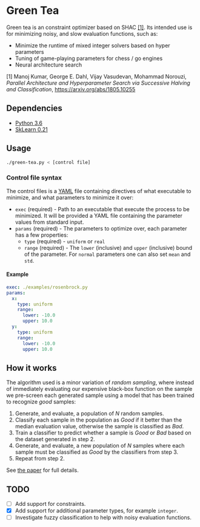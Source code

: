 # Green Tea

Green tea is an constraint optimizer based on SHAC [[1]](https://arxiv.org/abs/1805.10255). Its intended use is for
minimizing noisy, and slow evaluation functions, such as:

- Minimize the runtime of mixed integer solvers based on hyper parameters
- Tuning of game-playing parameters for chess / go engines
- Neural architecture search

[1] Manoj Kumar, George E. Dahl, Vijay Vasudevan, Mohammad Norouzi, _Parallel Architecture and Hyperparameter Search via Successive Halving and Classification_, https://arxiv.org/abs/1805.10255

## Dependencies

- [Python 3.6](https://www.python.org/downloads/)
- [SkLearn 0.21](https://scikit-learn.org/stable/)

## Usage

```bash
./green-tea.py < [control file]
```

### Control file syntax

The control files is a [YAML](https://yaml.org/) file containing directives of what executable to minimize, and what
parameters to minimize it over:

- `exec` (required) - Path to an executable that execute the process to be minimized. It will be provided a YAML file
  containing the parameter values from standard input.
- `params` (required) - The parameters to optimize over, each parameter has a few properties:
  - `type` (required) - `uniform` or `real`
  - `range` (required) - The `lower` (inclusive) and `upper` (inclusive) bound of the parameter. For `normal` parameters one can also set `mean` and `std`.

#### Example

```yaml
exec: ./examples/rosenbrock.py
params:
  x:
    type: uniform
    range:
      lower: -10.0
      upper: 10.0
  y:
    type: uniform
    range:
      lower: -10.0
      upper: 10.0
```

## How it works

The algorithm used is a minor variation of _random sampling_, where instead of immediately evaluating our expensive
black-box function on the sample we pre-screen each generated sample using a model that has been trained to recognize
_good_ samples:

1. Generate, and evaluate, a population of _N_ random samples.
2. Classify each sample in the population as _Good_ if it better than the median evaluation value, otherwise the sample
   is classified as _Bad_.
3. Train a classifier to predict whether a sample is _Good_ or _Bad_ based on the dataset generated in step 2.
4. Generate, and evaluate, a new population of _N_ samples where each sample must be classified as _Good_ by the
   classifiers from step 3.
5. Repeat from step 2.

See [the paper](https://arxiv.org/abs/1805.10255) for full details.

## TODO

- [ ] Add support for constraints.
- [x] Add support for additional parameter types, for example `integer`.
- [ ] Investigate fuzzy classification to help with noisy evaluation functions.
